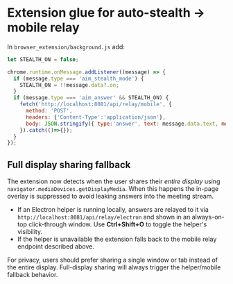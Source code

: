 # Extension glue for auto-stealth → mobile relay

In `browser_extension/background.js` add:

```javascript
let STEALTH_ON = false;

chrome.runtime.onMessage.addListener((message) => {
  if (message.type === 'aim_stealth_mode') {
    STEALTH_ON = !!message.data?.on;
  }
  if (message.type === 'aim_answer' && STEALTH_ON) {
    fetch('http://localhost:8081/api/relay/mobile', {
      method: 'POST',
      headers: {'Content-Type':'application/json'},
      body: JSON.stringify({ type:'answer', text: message.data.text, meetingId: message.data.meetingId })
    }).catch(()=>{});
  }
});
```

## Full display sharing fallback

The extension now detects when the user shares their *entire display* using
`navigator.mediaDevices.getDisplayMedia`.  When this happens the in-page
overlay is suppressed to avoid leaking answers into the meeting stream.

* If an Electron helper is running locally, answers are relayed to it via
  `http://localhost:8081/api/relay/electron` and shown in an always-on-top
  click-through window.  Use **Ctrl+Shift+O** to toggle the helper's
  visibility.
* If the helper is unavailable the extension falls back to the mobile relay
  endpoint described above.

For privacy, users should prefer sharing a single window or tab instead of the
entire display.  Full-display sharing will always trigger the helper/mobile
fallback behavior.
